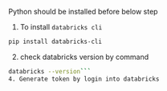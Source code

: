 Python should be installed before below step
1. To install ```databricks cli```
```bash
pip install databricks-cli
```
2. check databricks version by command 
```bash
databricks --version```
4. Generate token by login into databricks
